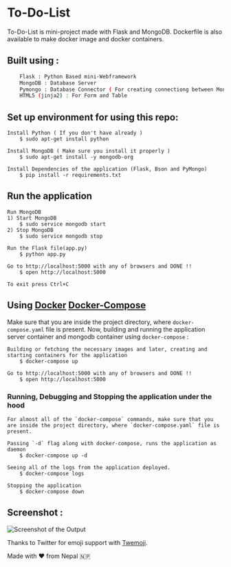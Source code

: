 # To-Do-List

To-Do-List is mini-project made with Flask and MongoDB. Dockerfile is also available to make docker image and docker containers.

## Built using :
```sh
	Flask : Python Based mini-Webframework
	MongoDB : Database Server
	Pymongo : Database Connector ( For creating connectiong between MongoDB and Flask )
	HTML5 (jinja2) : For Form and Table
```

## Set up environment for using this repo:
```
Install Python ( If you don't have already )
	$ sudo apt-get install python

Install MongoDB ( Make sure you install it properly )
	$ sudo apt-get install -y mongodb-org

Install Dependencies of the application (Flask, Bson and PyMongo)
	$ pip install -r requirements.txt
```

## Run the application
```
Run MongoDB
1) Start MongoDB
	$ sudo service mongodb start
2) Stop MongoDB
	$ sudo service mongodb stop

Run the Flask file(app.py)
	$ python app.py

Go to http://localhost:5000 with any of browsers and DONE !!
	$ open http://localhost:5000

To exit press Ctrl+C
```

## Using [Docker](https://www.docker.com) [Docker-Compose](https://docs.docker.com/compose)

Make sure that you are inside the project directory, where `docker-compose.yaml` file is present. Now, building and running the application server container and mongodb container using `docker-compose` :
```
Building or fetching the necessary images and later, creating and starting containers for the application
    $ docker-compose up

Go to http://localhost:5000 with any of browsers and DONE !!
    $ open http://localhost:5000
```

### Running, Debugging and Stopping the application under the hood
```
For almost all of the `docker-compose` commands, make sure that you are inside the project directory, where `docker-compose.yaml` file is present.

Passing `-d` flag along with docker-compose, runs the application as daemon
    $ docker-compose up -d

Seeing all of the logs from the application deployed.
    $ docker-compose logs

Stopping the application
    $ docker-compose down
```

## Screenshot :

![Screenshot of the Output](https://github.com/CoolBoi567/ToDo-List-using-Flask-and-MongoDB/blob/master/static/images/screenshot.jpg?raw=true "Screenshot of Output")

Thanks to Twitter for emoji support with [Twemoji](https://github.com/twitter/twemoji).

Made with ❤️ from Nepal 🇳🇵

